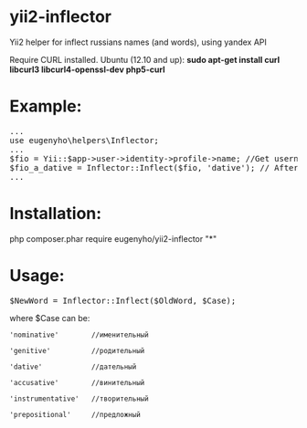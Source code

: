 # yii2-inflector
Yii2 helper for inflect russians names (and words), using yandex API

Require CURL installed.
Ubuntu (12.10 and up): <b>sudo apt-get install curl libcurl3 libcurl4-openssl-dev php5-curl</b>

# Example:
<pre>
...
use eugenyho\helpers\Inflector;
...
$fio = Yii::$app->user->identity->profile->name; //Get username Иванов Иван Иванович
$fio_a_dative = Inflector::Inflect($fio, 'dative'); // After inflect: Иванову Ивану Ивановичу
...
</pre>
    
# Installation:
php composer.phar require eugenyho/yii2-inflector "*"

# Usage:
<pre>
$NewWord = Inflector::Inflect($OldWord, $Case);
</pre>
where $Case can be:

	'nominative'        //именительный
	
	'genitive'          //родительный
	
	'dative'            //дательный
	
	'accusative'        //винительный
	
	'instrumentative'   //творительный
	
	'prepositional'     //предложный
	

